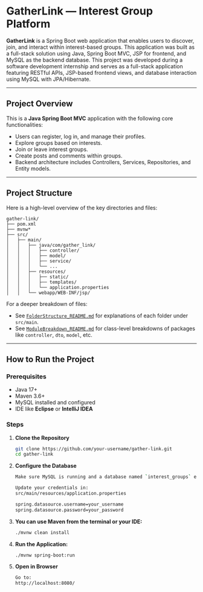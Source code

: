 # GatherLink — Interest Group Platform

**GatherLink** is a Spring Boot web application that enables users to discover, join, and interact within interest-based groups. This application was built as a full-stack solution using Java, Spring Boot MVC, JSP for frontend, and MySQL as the backend database. This project was developed during a software development internship and serves as a full-stack application featuring RESTful APIs, JSP-based frontend views, and database interaction using MySQL with JPA/Hibernate.

---

## Project Overview

This is a **Java Spring Boot MVC** application with the following core functionalities:

- Users can register, log in, and manage their profiles.
- Explore groups based on interests.
- Join or leave interest groups.
- Create posts and comments within groups.
- Backend architecture includes Controllers, Services, Repositories, and Entity models.

---

## Project Structure

Here is a high-level overview of the key directories and files:

```text
gather-link/
├── pom.xml
├── mvnw*
├── src/
│   ├── main/
│   │   ├── java/com/gather_link/
│   │   │   ├── controller/
│   │   │   ├── model/
│   │   │   ├── service/
│   │   │   └── ...
│   │   ├── resources/
│   │   │   ├── static/
│   │   │   ├── templates/
│   │   │   └── application.properties
│   │   └── webapp/WEB-INF/jsp/
```


For a deeper breakdown of files:

- See [`FolderStructure_README.md`](src/main/FolderStructure_README.md) for explanations of each folder under `src/main`.
- See [`ModuleBreakdown_README.md`](src/main/java/com/gather_link/ModuleBreakdown_README.md) for class-level breakdowns of packages like `controller`, `dto`, `model`, etc.

---

## How to Run the Project

### Prerequisites

- Java 17+
- Maven 3.6+
- MySQL installed and configured
- IDE like **Eclipse** or **IntelliJ IDEA**

### Steps

1. **Clone the Repository**
   ```bash
   git clone https://github.com/your-username/gather-link.git
   cd gather-link

2. **Configure the Database**
   ```bash
   Make sure MySQL is running and a database named `interest_groups` exists.

   Update your credentials in:
   src/main/resources/application.properties

   spring.datasource.username=your_username
   spring.datasource.password=your_password

4. **You can use Maven from the terminal or your IDE:**
   ```bash
   ./mvnw clean install

5. **Run the Application:**
   ```bash
   ./mvnw spring-boot:run

6. **Open in Browser**
   ```bash
   Go to:
   http://localhost:8080/
